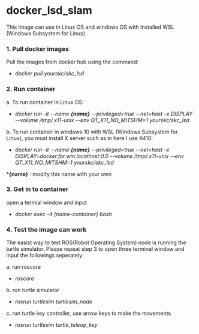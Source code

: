 # docker_lsd_slam

This Image can use in Linux OS and windows OS with Installed WSL (Windows Subsystem for Linux) 

### 1.   Pull docker images 

   Pull the images from docker hub using the command:

   - *docker pull yourskc/skc_lsd*

### 2.   Run container

   a. To run container in Linux OS:

   - *docker run -it --name **{name}** --privileged=true --net=host -e DISPLAY --volume /tmp/.x11-unix --env QT_X11_NO_MITSHM=1  yourskc/skc_lsd*

   b. To run container in windows 10 with WSL (Windows Subsystem for Linux), you must install X server such as in here I use X410:

   - *docker run -it --name **{name}** --privileged=true --net=host -e DISPLAY=docker.for.win.localhost:0.0 --volume /tmp/.x11-unix --env QT_X11_NO_MITSHM=1 yourskc/skc_lsd*

***{name}** : modify this name with your own

### 3.   Get in to container

   open a termial window and input
   
   - *docker exec -it {name-container} bash*

### 4.   Test the image can work

   The easist way to test ROS(Robot Operating System) node is running the turtle simulator. Please repeat step 3 to open three terminal window and input the followings seperately:
  
  a. run roscore

   - *roscore*

  b. run turtle simulator

   - *rosrun turtlesim turtlesim_node*

  c. run turtle key controller, use arrow keys to make the movements

   - *rosrun turtlesim turtle_teleop_key*


